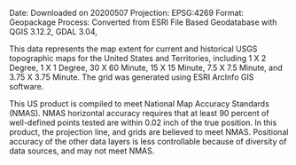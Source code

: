 Date: Downloaded on 20200507 
Projection: EPSG:4269
Format: Geopackage
Process: Converted from ESRI File Based Geodatabase with QGIS 3.12.2, GDAL 3.04, 

This data represents the map extent for current and historical USGS topographic maps for the United States and Territories, including 1 X 2 Degree, 1 X 1 Degree, 30 X 60 Minute, 15 X 15 Minute, 7.5 X 7.5 Minute, and 3.75 X 3.75 Minute. The grid was generated using ESRI ArcInfo GIS software.

This US product is compiled to meet National Map Accuracy Standards (NMAS). NMAS horizontal accuracy requires that at least 90 percent of well-defined points tested are within 0.02 inch of the true position. In this product, the projection line, and grids are believed to meet NMAS. Positional accuracy of the other data layers is less controllable because of diversity of data sources, and may not meet NMAS.
